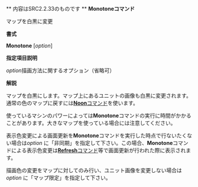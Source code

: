 ** 内容はSRC2.2.33のものです **
**Monotoneコマンド**

マップを白黒に変更

**書式**

**Monotone** [*option*]

**指定項目説明**

*option*描画方法に関するオプション（省略可）

**解説**

マップを白黒にします。マップ上にあるユニットの画像も白黒に変更されます。通常の色のマップに戻すには[**Noon**コマンド](Noonコマンド.md)を使います。

使っているマシンのパワーによっては**Monotone**コマンドの実行に時間がかかることがあります。大きなマップを使っている場合には注意してください。

表示色変更による画面更新を**Monotone**コマンドを実行した時点で行ないたくない場合は*option* に「非同期」を指定して下さい。この場合、**Monotone**コマンドによる表示色変更は[**Refresh**コマンド](Refreshコマンド.md)等で画面更新が行われた際に表示されます。

描画色の変更をマップに対してのみ行い、ユニット画像を変更しない場合は*option* に「マップ限定」を指定して下さい。
